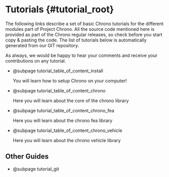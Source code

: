 Tutorials {#tutorial_root}
==========================

The following links describe a set of basic Chrono tutorials for the different modules part of Project Chrono. All the source code mentioned here is provided as part of the Chrono regular releases, so check before you start copy & pasting the code. The list of tutorials below is automatically generated from our GIT repository.

As always, we would be happy to hear your comments and receive your contributions on any tutorial.

-   @subpage tutorial_table_of_content_install

    You will learn how to setup Chrono on your computer!

-   @subpage tutorial_table_of_content_chrono

    Here you will learn about the core of the chrono library

-   @subpage tutorial_table_of_content_chrono_fea

    Here you will learn about the chrono fea library

-   @subpage tutorial_table_of_content_chrono_vehicle

    Here you will learn about the chrono vehicle library

Other Guides
-----------------

-   @subpage tutorial_git